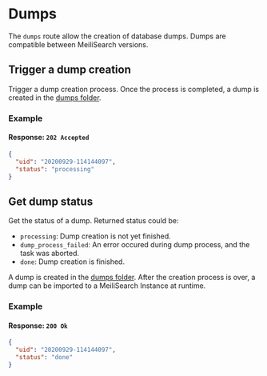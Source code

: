 # Dumps

The `dumps` route allow the creation of database dumps. Dumps are compatible between MeiliSearch versions.

## Trigger a dump creation

<RouteHighlighter method="POST" route="/dumps"/>

Trigger a dump creation process. Once the process is completed, a dump is created in the [dumps folder](/guides/advanced_guides/configuration.md#dumps-folder).

### Example

<code-samples id="post_dump_1" />

#### Response: `202 Accepted`

```json
{
  "uid": "20200929-114144097",
  "status": "processing"
}
```

## Get dump status

<RouteHighlighter method="GET" route="/dumps/:dump_uid/status"/>

Get the status of a dump.
Returned status could be:

- `processing`: Dump creation is not yet finished.
- `dump_process_failed`: An error occured during dump process, and the task was aborted.
- `done`: Dump creation is finished. 

A dump is created in the [dumps folder](/guides/advanced_guides/configuration.md#dumps-folder). After the creation process is over, a dump can be imported to a MeiliSearch Instance at runtime.

### Example

<code-samples id="get_dump_status_1" />

#### Response: `200 Ok`

```json
{
  "uid": "20200929-114144097",
  "status": "done"
}
```
